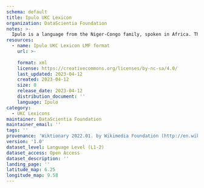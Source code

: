 ```yaml
---
schema: default
title: Ipulo UKC Lexicon
organization: DataScientia Foundation
notes: >-
  Ipulo is a language from the Niger-Congo family, spoken in Africa. The UKC Lexicon of Ipulo is represented as a lexico-semantic network. It consists of words, word senses, synsets, as well as sense-level and synset-level relationships.
resources:
  - name: Ipulo UKC Lexicon LMF format
    url: >-
      
    format: xml
    license: https://creativecommons.org/licenses/by-nc-sa/4.0/
    last_updated: 2023-04-12
    created: 2023-04-12
    size: 0
    release_date: 2023-04-12
    distribution_document: ''
    language: Ipulo
category:
  - UKC Lexicons
maintainer: DataScientia Foundation
maintainer_email: ''
tags: ''
provenance: 'Wiktionary 2022.01. by Wikimedia Foundation (http://en.wiktionary.org); Princeton WordNet 2.1 by Princeton University (https://wordnet.princeton.edu)'
version: '1.0'
dataset_level: Language Level (L1-2)
dataset_access: Open Access
dataset_description: ''
landing_page: ''
latitude_map: 6.25
longitude_map: 9.58
---
```


